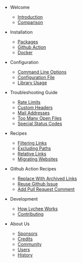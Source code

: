 - Welcome

  - [Introduction](/introduction.md)
  - [Comparison](/comparison.md)

- Installation

  - [Packages](/installation/packages.md)
  - [Github Action](/installation/github-action.md)
  - [Docker](/installation/docker.md)

- Configuration

  - [Command Line Options](/usage/cli.md)
  - [Configuration File](/usage/config.md)
  - [Library Usage](/usage/library.md)

- Troubleshooting Guide

  - [Rate Limits](/troubleshooting/rate-limits.md)
  - [Custom Headers](/troubleshooting/custom-headers.md)
  - [Mail Addresses](/troubleshooting/mail.md)
  - [Too Many Open Files](/troubleshooting/open-files.md)
  - [Special Status Codes](/troubleshooting/status-codes.md)

- Recipes

  - [Filtering Links](/recipes/filtering-links.md)
  - [Excluding Paths](/recipes/excluding-paths.md)
  - [Relative Links](/recipes/relative-links.md)
  - [Migrating Websites](/recipes/migration.md)

- Github Action Recipes

  - [Replace With Archived Links](/github_action_recipes/archived-links.md)
  - [Reuse Github Issue](/github_action_recipes/reuse-issue.md)
  - [Add Pull Request Comment](/github_action_recipes/add-pr-comment.md)

- Development

  - [How Lychee Works](/how-it-works.md)
  - [Contributing](/contributing.md)

- About Us

  - [Sponsors](/sponsors.md)
  - [Credits](/credits.md)
  - [Community](/community.md)
  - [Users](/users.md)
  - [History](/history.md)
